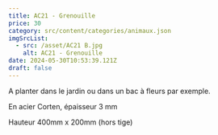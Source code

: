 ```yaml
---
title: AC21 - Grenouille
price: 30
category: src/content/categories/animaux.json
imgSrcList:
  - src: /asset/AC21 B.jpg
    alt: AC21 - Grenouille
date: 2024-05-30T10:53:39.121Z
draft: false
---
```


A planter dans le jardin ou dans un bac à fleurs par exemple.

En acier Corten, épaisseur 3 mm

Hauteur 400mm x 200mm (hors tige)

